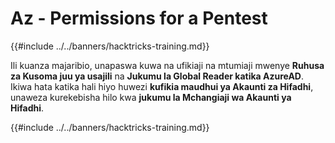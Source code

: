 # Az - Permissions for a Pentest

{{#include ../../banners/hacktricks-training.md}}

Ili kuanza majaribio, unapaswa kuwa na ufikiaji na mtumiaji mwenye **Ruhusa za Kusoma juu ya usajili** na **Jukumu la Global Reader katika AzureAD**. Ikiwa hata katika hali hiyo huwezi **kufikia maudhui ya Akaunti za Hifadhi**, unaweza kurekebisha hilo kwa **jukumu la Mchangiaji wa Akaunti ya Hifadhi**.

{{#include ../../banners/hacktricks-training.md}}
